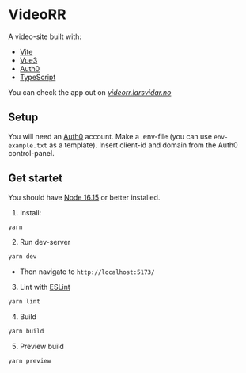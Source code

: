 # VideoRR

A video-site built with:
* [Vite](https://vitejs.dev/)
* [Vue3](https://vuejs.org/) 
* [Auth0](https://auth0.com/)
* [TypeScript](https://www.typescriptlang.org/)

You can check the app out on *[videorr.larsvidar.no](https://videorr.larsvidar.no)*

## Setup
You will need an [Auth0](https://auth0.com/) account. 
Make a .env-file (you can use `env-example.txt` as a template). Insert client-id and domain from the Auth0 control-panel.

## Get startet
You should have [Node 16.15](https://nodejs.org/) or better installed.

1. Install: 
```sh
yarn
```

2. Run dev-server
```sh
yarn dev
```
- Then navigate to `http://localhost:5173/`

3. Lint with [ESLint](https://eslint.org/)
```sh
yarn lint
```

4. Build
```sh
yarn build
```

5. Preview build
```sh
yarn preview
```
